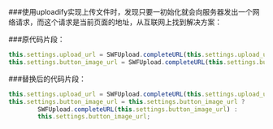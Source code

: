 ###使用uploadify实现上传文件时，发现只要一初始化就会向服务器发出一个网络请求，而这个请求是当前页面的地址，从互联网上找到解决方案：

###原代码片段：

```javascript
this.settings.upload_url = SWFUpload.completeURL(this.settings.upload_url);
this.settings.button_image_url = SWFUpload.completeURL(this.settings.button_image_url);
```

###替换后的代码片段：
```javascript
this.settings.upload_url = SWFUpload.completeURL(this.settings.upload_url);
this.settings.button_image_url = this.settings.button_image_url ? 
        SWFUpload.completeURL(this.settings.button_image_url) : 
        this.settings.button_image_url;
```
